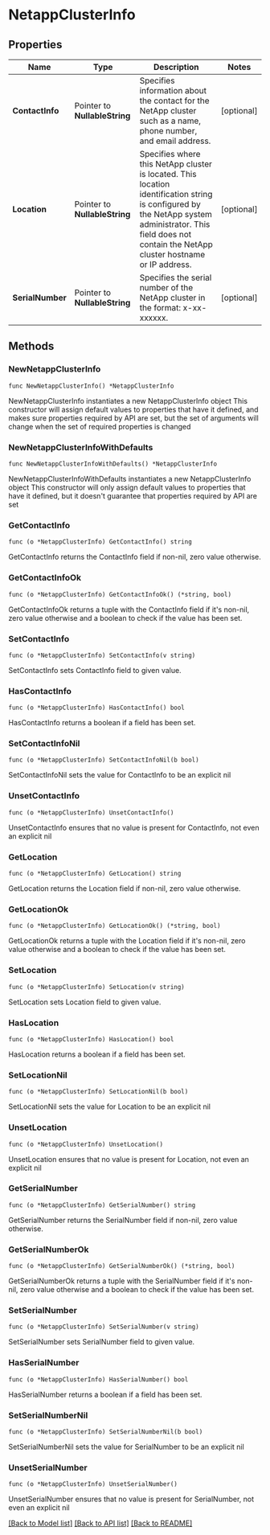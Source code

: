 # NetappClusterInfo

## Properties

Name | Type | Description | Notes
------------ | ------------- | ------------- | -------------
**ContactInfo** | Pointer to **NullableString** | Specifies information about the contact for the NetApp cluster such as a name, phone number, and email address. | [optional] 
**Location** | Pointer to **NullableString** | Specifies where this NetApp cluster is located. This location identification string is configured by the NetApp system administrator. This field does not contain the NetApp cluster hostname or IP address. | [optional] 
**SerialNumber** | Pointer to **NullableString** | Specifies the serial number of the NetApp cluster in the format: x-xx-xxxxxx. | [optional] 

## Methods

### NewNetappClusterInfo

`func NewNetappClusterInfo() *NetappClusterInfo`

NewNetappClusterInfo instantiates a new NetappClusterInfo object
This constructor will assign default values to properties that have it defined,
and makes sure properties required by API are set, but the set of arguments
will change when the set of required properties is changed

### NewNetappClusterInfoWithDefaults

`func NewNetappClusterInfoWithDefaults() *NetappClusterInfo`

NewNetappClusterInfoWithDefaults instantiates a new NetappClusterInfo object
This constructor will only assign default values to properties that have it defined,
but it doesn't guarantee that properties required by API are set

### GetContactInfo

`func (o *NetappClusterInfo) GetContactInfo() string`

GetContactInfo returns the ContactInfo field if non-nil, zero value otherwise.

### GetContactInfoOk

`func (o *NetappClusterInfo) GetContactInfoOk() (*string, bool)`

GetContactInfoOk returns a tuple with the ContactInfo field if it's non-nil, zero value otherwise
and a boolean to check if the value has been set.

### SetContactInfo

`func (o *NetappClusterInfo) SetContactInfo(v string)`

SetContactInfo sets ContactInfo field to given value.

### HasContactInfo

`func (o *NetappClusterInfo) HasContactInfo() bool`

HasContactInfo returns a boolean if a field has been set.

### SetContactInfoNil

`func (o *NetappClusterInfo) SetContactInfoNil(b bool)`

 SetContactInfoNil sets the value for ContactInfo to be an explicit nil

### UnsetContactInfo
`func (o *NetappClusterInfo) UnsetContactInfo()`

UnsetContactInfo ensures that no value is present for ContactInfo, not even an explicit nil
### GetLocation

`func (o *NetappClusterInfo) GetLocation() string`

GetLocation returns the Location field if non-nil, zero value otherwise.

### GetLocationOk

`func (o *NetappClusterInfo) GetLocationOk() (*string, bool)`

GetLocationOk returns a tuple with the Location field if it's non-nil, zero value otherwise
and a boolean to check if the value has been set.

### SetLocation

`func (o *NetappClusterInfo) SetLocation(v string)`

SetLocation sets Location field to given value.

### HasLocation

`func (o *NetappClusterInfo) HasLocation() bool`

HasLocation returns a boolean if a field has been set.

### SetLocationNil

`func (o *NetappClusterInfo) SetLocationNil(b bool)`

 SetLocationNil sets the value for Location to be an explicit nil

### UnsetLocation
`func (o *NetappClusterInfo) UnsetLocation()`

UnsetLocation ensures that no value is present for Location, not even an explicit nil
### GetSerialNumber

`func (o *NetappClusterInfo) GetSerialNumber() string`

GetSerialNumber returns the SerialNumber field if non-nil, zero value otherwise.

### GetSerialNumberOk

`func (o *NetappClusterInfo) GetSerialNumberOk() (*string, bool)`

GetSerialNumberOk returns a tuple with the SerialNumber field if it's non-nil, zero value otherwise
and a boolean to check if the value has been set.

### SetSerialNumber

`func (o *NetappClusterInfo) SetSerialNumber(v string)`

SetSerialNumber sets SerialNumber field to given value.

### HasSerialNumber

`func (o *NetappClusterInfo) HasSerialNumber() bool`

HasSerialNumber returns a boolean if a field has been set.

### SetSerialNumberNil

`func (o *NetappClusterInfo) SetSerialNumberNil(b bool)`

 SetSerialNumberNil sets the value for SerialNumber to be an explicit nil

### UnsetSerialNumber
`func (o *NetappClusterInfo) UnsetSerialNumber()`

UnsetSerialNumber ensures that no value is present for SerialNumber, not even an explicit nil

[[Back to Model list]](../README.md#documentation-for-models) [[Back to API list]](../README.md#documentation-for-api-endpoints) [[Back to README]](../README.md)


